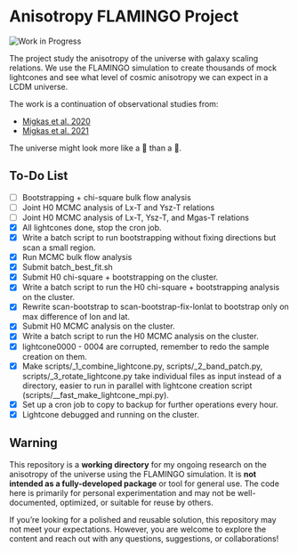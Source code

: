 # Anisotropy FLAMINGO Project
![Work in Progress](https://img.shields.io/badge/status-in%20progress-yellow)

The project study the anisotropy of the universe with galaxy scaling relations. We use the FLAMINGO simulation to create thousands of mock lightcones and see what level of cosmic anisotropy we can expect in a LCDM universe. 

The work is a continuation of observational studies from:
- [Migkas et al. 2020](https://ui.adsabs.harvard.edu/abs/2020A%26A...636A..15M/abstract)
- [Migkas et al. 2021](https://ui.adsabs.harvard.edu/abs/2021A%26A...649A.151M/abstract)

The universe might look more like a 🌰 than a 🎱.

## To-Do List
- [ ] Bootstrapping + chi-square bulk flow analysis
- [ ] Joint H0 MCMC analysis of Lx-T and Ysz-T relations
- [ ] Joint H0 MCMC analysis of Lx-T, Ysz-T, and Mgas-T relations
- [x] All lightcones done, stop the cron job.
- [x] Write a batch script to run bootstrapping without fixing directions but scan a small region.
- [x] Run MCMC bulk flow analysis
- [x] Submit batch_best_fit.sh
- [x] Submit H0 chi-square + bootstrapping on the cluster.
- [x] Write a batch script to run the H0 chi-square + bootstrapping analysis on the cluster.
- [x] Rewrite scan-bootstrap to scan-bootstrap-fix-lonlat to bootstrap only on max difference of lon and lat.
- [x] Submit H0 MCMC analysis on the cluster.
- [x] Write a batch script to run the H0 MCMC analysis on the cluster.
- [x] lightcone0000 - 0004 are corrupted, remember to redo the sample creation on them.
- [x] Make scripts/_1_combine_lightcone.py, scripts/_2_band_patch.py, scripts/_3_rotate_lightcone.py take individual files as input instead of a directory, easier to run in parallel with lightcone creation script (scripts/__fast_make_lightcone_mpi.py).
- [x] Set up a cron job to copy to backup for further operations every hour.
- [x] Lightcone debugged and running on the cluster.

## Warning

This repository is a **working directory** for my ongoing research on the anisotropy of the universe using the FLAMINGO simulation. It is **not intended as a fully-developed package** or tool for general use. The code here is primarily for personal experimentation and may not be well-documented, optimized, or suitable for reuse by others.

If you’re looking for a polished and reusable solution, this repository may not meet your expectations. However, you are welcome to explore the content and reach out with any questions, suggestions, or collaborations!